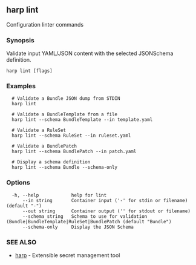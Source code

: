 ## harp lint

Configuration linter commands

### Synopsis

Validate input YAML/JSON content with the selected JSONSchema definition.

```
harp lint [flags]
```

### Examples

```
  # Validate a Bundle JSON dump from STDIN
  harp lint
  
  # Validate a BundleTemplate from a file
  harp lint --schema BundleTemplate --in template.yaml
  
  # Validate a RuleSet
  harp lint --schema RuleSet --in ruleset.yaml
  
  # Validate a BundlePatch
  harp lint --schema BundlePatch --in patch.yaml
  
  # Display a schema definition
  harp lint --schema Bundle --schema-only
```

### Options

```
  -h, --help            help for lint
      --in string       Container input ('-' for stdin or filename) (default "-")
      --out string      Container output ('' for stdout or filename)
      --schema string   Schema to use for validation (Bundle|BundleTemplate|RuleSet|BundlePatch (default "Bundle")
      --schema-only     Display the JSON Schema
```

### SEE ALSO

* [harp](harp.md)	 - Extensible secret management tool


